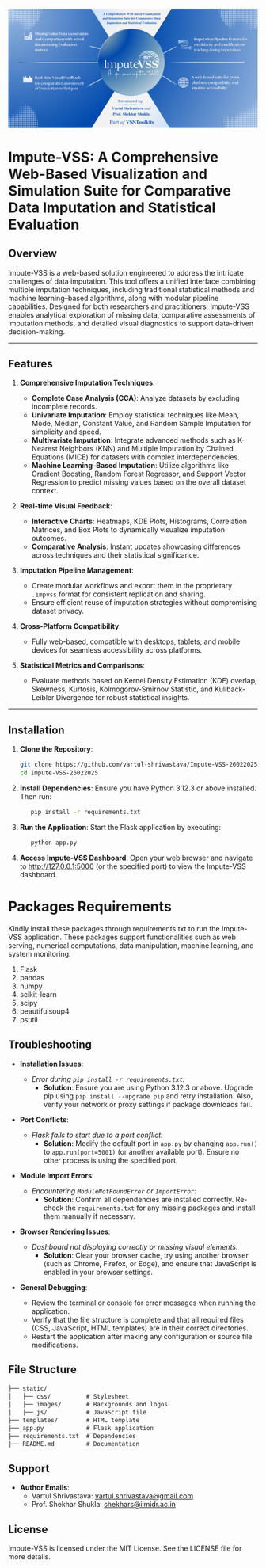 ![Impute-VSS Dashboard](static/images/header.png "Impute-VSS Dashboard")

# Impute-VSS: A Comprehensive Web-Based Visualization and Simulation Suite for Comparative Data Imputation and Statistical Evaluation

## Overview
Impute-VSS is a web-based solution engineered to address the intricate challenges of data imputation. This tool offers a unified interface combining multiple imputation techniques, including traditional statistical methods and machine learning–based algorithms, along with modular pipeline capabilities. Designed for both researchers and practitioners, Impute-VSS enables analytical exploration of missing data, comparative assessments of imputation methods, and detailed visual diagnostics to support data-driven decision-making.

---

## Features

1. **Comprehensive Imputation Techniques**:
   - **Complete Case Analysis (CCA)**: Analyze datasets by excluding incomplete records.
   - **Univariate Imputation**: Employ statistical techniques like Mean, Mode, Median, Constant Value, and Random Sample Imputation for simplicity and speed.
   - **Multivariate Imputation**: Integrate advanced methods such as K-Nearest Neighbors (KNN) and Multiple Imputation by Chained Equations (MICE) for datasets with complex interdependencies.
   - **Machine Learning–Based Imputation**: Utilize algorithms like Gradient Boosting, Random Forest Regressor, and Support Vector Regression to predict missing values based on the overall dataset context.

2. **Real-time Visual Feedback**:
   - **Interactive Charts**: Heatmaps, KDE Plots, Histograms, Correlation Matrices, and Box Plots to dynamically visualize imputation outcomes.
   - **Comparative Analysis**: Instant updates showcasing differences across techniques and their statistical significance.

3. **Imputation Pipeline Management**:
   - Create modular workflows and export them in the proprietary `.impvss` format for consistent replication and sharing.
   - Ensure efficient reuse of imputation strategies without compromising dataset privacy.

4. **Cross-Platform Compatibility**:
   - Fully web-based, compatible with desktops, tablets, and mobile devices for seamless accessibility across platforms.

5. **Statistical Metrics and Comparisons**:
   - Evaluate methods based on Kernel Density Estimation (KDE) overlap, Skewness, Kurtosis, Kolmogorov-Smirnov Statistic, and Kullback-Leibler Divergence for robust statistical insights.

---

## Installation

1. **Clone the Repository**:
   ```bash
   git clone https://github.com/vartul-shrivastava/Impute-VSS-26022025.git
   cd Impute-VSS-26022025
2. **Install Dependencies**: Ensure you have Python 3.12.3 or above installed. Then run:
   ```bash
      pip install -r requirements.txt
3. **Run the Application**: Start the Flask application by executing:
   ```bash
      python app.py
4. **Access Impute-VSS Dashboard**: Open your web browser and navigate to http://127.0.0.1:5000 (or the specified port) to view the Impute-VSS dashboard.

# Packages Requirements
Kindly install these packages through requirements.txt to run the Impute-VSS application. These packages support functionalities such as web serving, numerical computations, data manipulation, machine learning, and system monitoring.

1. Flask
2. pandas
3. numpy
4. scikit-learn
5. scipy
6. beautifulsoup4
7. psutil

## Troubleshooting

- **Installation Issues**:
  - *Error during `pip install -r requirements.txt`:*
    - **Solution**: Ensure you are using Python 3.12.3 or above. Upgrade pip using `pip install --upgrade pip` and retry installation. Also, verify your network or proxy settings if package downloads fail.

- **Port Conflicts**:
  - *Flask fails to start due to a port conflict:*
    - **Solution**: Modify the default port in `app.py` by changing `app.run()` to `app.run(port=5001)` (or another available port). Ensure no other process is using the specified port.

- **Module Import Errors**:
  - *Encountering `ModuleNotFoundError` or `ImportError`:*
    - **Solution**: Confirm all dependencies are installed correctly. Re-check the `requirements.txt` for any missing packages and install them manually if necessary.

- **Browser Rendering Issues**:
  - *Dashboard not displaying correctly or missing visual elements:*
    - **Solution**: Clear your browser cache, try using another browser (such as Chrome, Firefox, or Edge), and ensure that JavaScript is enabled in your browser settings.

- **General Debugging**:
  - Review the terminal or console for error messages when running the application.
  - Verify that the file structure is complete and that all required files (CSS, JavaScript, HTML templates) are in their correct directories.
  - Restart the application after making any configuration or source file modifications.


## File Structure
```
├── static/
│   ├── css/          # Stylesheet
│   ├── images/       # Backgrounds and logos
│   ├── js/           # JavaScript file
├── templates/        # HTML template
├── app.py            # Flask application
├── requirements.txt  # Dependencies
├── README.md         # Documentation
```

## Support
- **Author Emails**: 
  - Vartul Shrivastava: vartul.shrivastava@gmail.com
  - Prof. Shekhar Shukla: shekhars@iimidr.ac.in

## License
Impute-VSS is licensed under the MIT License. See the LICENSE file for more details.
